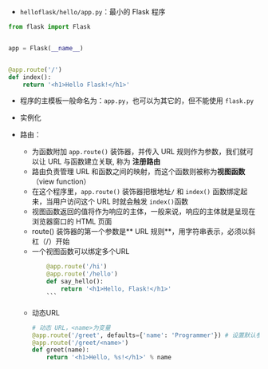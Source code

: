 - `helloflask/hello/app.py`：最小的 Flask 程序

```python
from flask import Flask


app = Flask(__name__)


@app.route('/')
def index():
    return '<h1>Hello Flask!</h1>'
```
- 程序的主模板一般命名为：`app.py`，也可以为其它的，但不能使用 `flask.py`

- 实例化
- 路由：
  - 为函数附加 `app.route()` 装饰器，并传入 URL 规则作为参数，我们就可以让 URL 与函数建立关联, 称为 **注册路由**
  - 路由负责管理 URL 和函数之间的映射，而这个函数则被称为**视图函数**（view function）
  - 在这个程序里，`app.route()` 装饰器把根地址`/` 和 `index()` 函数绑定起来，当用户访问这个 URL 时就会触发 `index()`函数
  - 视图函数返回的值将作为响应的主体，一般来说，响应的主体就是呈现在浏览器窗口的 HTML 页面
  - route() 装饰器的第一个参数是** URL 规则**，用字符串表示，必须以斜杠（/）开始
  - 一个视图函数可以绑定多个URL 
    ```python
        @app.route('/hi')
        @app.route('/hello')
        def say_hello():
            return '<h1>Hello, Flask!</h1>'
        ```
  - 动态URL
    ```python
    # 动态 URL，<name>为变量
    @app.route('/greet', defaults={'name': 'Programmer'}) # 设置默认参数
    @app.route('/greet/<name>')
    def greet(name):
        return '<h1>Hello, %s!</h1>' % name
    ```